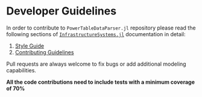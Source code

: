 # Developer Guidelines

In order to contribute to `PowerTableDataParser.jl` repository please read the following sections of
[`InfrastructureSystems.jl`](https://github.com/NREL-Sienna/InfrastructureSystems.jl)
documentation in detail:

 1. [Style Guide](https://nrel-sienna.github.io/InfrastructureSystems.jl/stable/style/)
 2. [Contributing Guidelines](https://github.com/NREL-Sienna/PowerTableDataParser.jl/blob/main/CONTRIBUTING.md)

Pull requests are always welcome to fix bugs or add additional modeling capabilities.

**All the code contributions need to include tests with a minimum coverage of 70%**
